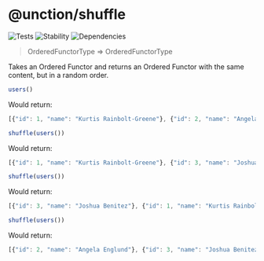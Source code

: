# @unction/shuffle

![Tests][BADGE_TRAVIS]
![Stability][BADGE_STABILITY]
![Dependencies][BADGE_DEPENDENCY]

> OrderedFunctorType => OrderedFunctorType

Takes an Ordered Functor and returns an Ordered Functor with the same content, but in a random order.

``` javascript
users()
```

Would return:

``` javascript
[{"id": 1, "name": "Kurtis Rainbolt-Greene"}, {"id": 2, "name": "Angela Englund"}, {"id": 3, "name": "Joshua Benitez"}]
```

``` javascript
shuffle(users())
```

Would return:

``` javascript
[{"id": 1, "name": "Kurtis Rainbolt-Greene"}, {"id": 3, "name": "Joshua Benitez"}, {"id": 2, "name": "Angela Englund"}]
```

``` javascript
shuffle(users())
```

Would return:

``` javascript
[{"id": 3, "name": "Joshua Benitez"}, {"id": 1, "name": "Kurtis Rainbolt-Greene"}, {"id": 2, "name": "Angela Englund"}]
```

``` javascript
shuffle(users())
```

Would return:

``` javascript
[{"id": 2, "name": "Angela Englund"}, {"id": 3, "name": "Joshua Benitez"}, {"id": 1, "name": "Kurtis Rainbolt-Greene"}]
```

[BADGE_TRAVIS]: https://img.shields.io/travis/unctionjs/shuffle.svg?maxAge=2592000&style=flat-square
[BADGE_STABILITY]: https://img.shields.io/badge/stability-strong-green.svg?maxAge=2592000&style=flat-square
[BADGE_DEPENDENCY]: https://img.shields.io/david/unctionjs/shuffle.svg?maxAge=2592000&style=flat-square

